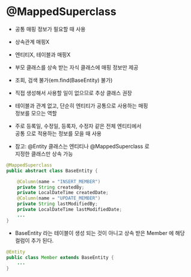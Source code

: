 # @MappedSuperclass

- 공통 매핑 정보가 필요할 때 사용

- 상속관계 매핑X
- 엔티티X, 테이블과 매핑X
- 부모 클래스를 상속 받는 자식 클래스에 매핑 정보만 제공
- 조회, 검색 불가(em.find(BaseEntity) 불가)
- 직접 생성해서 사용할 일이 없으므로 추상 클래스 권장

- 테이블과 관계 없고, 단순히 엔티티가 공통으로 사용하는 매핑<br>
  정보를 모으는 역할
- 주로 등록일, 수정일, 등록자, 수정자 같은 전체 엔티티에서<br>
  공통 으로 적용하는 정보를 모을 때 사용
- 참고: @Entity 클래스는 엔티티나 @MappedSuperclass 로<br>
  지정한 클래스만 상속 가능
  
```java
@MappedSuperclass
public abstract class BaseEntity {

    @Column(name = "INSERT_MEMBER")
    private String createdBy;
    private LocalDateTime createdDate;
    @Column(name = "UPDATE_MEMBER")
    private String lastModifiedBy;
    private LocalDateTime lastModifiedDate;
    ...
}
```
- BaseEntity 라는 테이블이 생성 되는 것이 아니고 상속 받은 Member 에 해당<br>
  컬럼이 추가 된다.
```java
@Entity
public class Member extends BaseEntity {
    ...
}
```